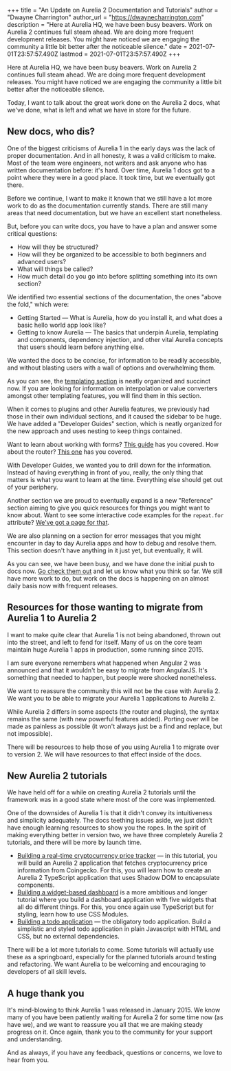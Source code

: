 +++
title = "An Update on Aurelia 2 Documentation and Tutorials"
author = "Dwayne Charrington"
author_url = "https://dwaynecharrington.com"
description = "Here at Aurelia HQ, we have been busy beavers. Work on Aurelia 2 continues full steam ahead. We are doing more frequent development releases. You might have noticed we are engaging the community a little bit better after the noticeable silence."
date = 2021-07-01T23:57:57.490Z
lastmod = 2021-07-01T23:57:57.490Z
+++

Here at Aurelia HQ, we have been busy beavers. Work on Aurelia 2 continues full steam ahead. We are doing more frequent development releases. You might have noticed we are engaging the community a little bit better after the noticeable silence.

Today, I want to talk about the great work done on the Aurelia 2 docs, what we've done, what is left and what we have in store for the future.

## New docs, who dis?

One of the biggest criticisms of Aurelia 1 in the early days was the lack of proper documentation. And in all honesty, it was a valid criticism to make. Most of the team were engineers, not writers and ask anyone who has written documentation before: it's hard. Over time, Aurelia 1 docs got to a point where they were in a good place. It took time, but we eventually got there.

Before we continue, I want to make it known that we still have a lot more work to do as the documentation currently stands. There are still many areas that need documentation, but we have an excellent start nonetheless.

But, before you can write docs, you have to have a plan and answer some critical questions:

- How will they be structured?
- How will they be organized to be accessible to both beginners and advanced users?
- What will things be called?
- How much detail do you go into before splitting something into its own section?

We identified two essential sections of the documentation, the ones "above the fold," which were:

- Getting Started — What is Aurelia, how do you install it, and what does a basic hello world app look like?
- Getting to know Aurelia — The basics that underpin Aurelia, templating and components, dependency injection, and other vital Aurelia concepts that users should learn before anything else.

We wanted the docs to be concise, for information to be readily accessible, and without blasting users with a wall of options and overwhelming them.

As you can see, the [templating section](https://docs.aurelia.io/getting-to-know-aurelia/introduction) is neatly organized and succinct now. If you are looking for information on interpolation or value converters amongst other templating features, you will find them in this section.

When it comes to plugins and other Aurelia features, we previously had those in their own individual sections, and it caused the sidebar to be huge. We have added a "Developer Guides" section, which is neatly organized for the new approach and uses nesting to keep things contained.

Want to learn about working with forms? [This guide](https://app.gitbook.com/@aurelia-1/s/aurelia/developer-guides/forms) has you covered. How about the router? [This one](https://app.gitbook.com/@aurelia-1/s/aurelia/developer-guides/routing) has you covered.

With Developer Guides, we wanted you to drill down for the information. Instead of having everything in front of you, really, the only thing that matters is what you want to learn at the time. Everything else should get out of your periphery.

Another section we are proud to eventually expand is a new "Reference" section aiming to give you quick resources for things you might want to know about. Want to see some interactive code examples for the `repeat.for` attribute? [We've got a page for that](https://app.gitbook.com/@aurelia-1/s/aurelia/reference/examples/binding-and-templating/looping-with-repeat.for).

We are also planning on a section for error messages that you might encounter in day to day Aurelia apps and how to debug and resolve them. This section doesn't have anything in it just yet, but eventually, it will.

As you can see, we have been busy, and we have done the initial push to docs now. [Go check them out](https://docs.aurelia.io) and let us know what you think so far. We still have more work to do, but work on the docs is happening on an almost daily basis now with frequent releases.

## Resources for those wanting to migrate from Aurelia 1 to Aurelia 2

I want to make quite clear that Aurelia 1 is not being abandoned, thrown out into the street, and left to fend for itself. Many of us on the core team maintain huge Aurelia 1 apps in production, some running since 2015.

I am sure everyone remembers what happened when Angular 2 was announced and that it wouldn't be easy to migrate from AngularJS. It's something that needed to happen, but people were shocked nonetheless. 

We want to reassure the community this will not be the case with Aurelia 2. We want you to be able to migrate your Aurelia 1 applications to Aurelia 2.

While Aurelia 2 differs in some aspects (the router and plugins), the syntax remains the same (with new powerful features added). Porting over will be made as painless as possible (it won't always just be a find and replace, but not impossible).

There will be resources to help those of you using Aurelia 1 to migrate over to version 2. We will have resources to that effect inside of the docs.

## New Aurelia 2 tutorials

We have held off for a while on creating Aurelia 2 tutorials until the framework was in a good state where most of the core was implemented.

One of the downsides of Aurelia 1 is that it didn't convey its intuitiveness and simplicity adequately. The docs teething issues aside, we just didn't have enough learning resources to show you the ropes. In the spirit of making everything better in version two, we have three completely Aurelia 2 tutorials, and there will be more by launch time.

- [Building a real-time cryptocurrency price tracker](https://docs.aurelia.io/tutorials/building-a-realtime-cryptocurrency-price-tracker) — in this tutorial, you will build an Aurelia 2 application that fetches cryptocurrency price information from Coingecko. For this, you will learn how to create an Aurelia 2 TypeScript application that uses Shadow DOM to encapsulate components.
- [Building a widget-based dashboard](https://docs.aurelia.io/tutorials/create-a-dashboard-using-dynamic-composition) is a more ambitious and longer tutorial where you build a dashboard application with five widgets that all do different things. For this, you once again use TypeScript but for styling, learn how to use CSS Modules.
- [Building a todo application](https://docs.aurelia.io/tutorials/building-a-todo-application) — the obligatory todo application. Build a simplistic and styled todo application in plain Javascript with HTML and CSS, but no external dependencies.

There will be a lot more tutorials to come. Some tutorials will actually use these as a springboard, especially for the planned tutorials around testing and refactoring. We want Aurelia to be welcoming and encouraging to developers of all skill levels.

## A huge thank you

It's mind-blowing to think Aurelia 1 was released in January 2015. We know many of you have been patiently waiting for Aurelia 2 for some time now (as have we), and we want to reassure you all that we are making steady progress on it. Once again, thank you to the community for your support and understanding.

And as always, if you have any feedback, questions or concerns, we love to hear from you.